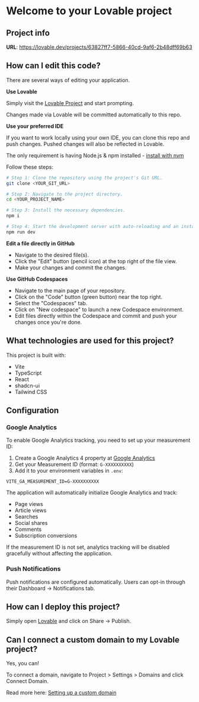 # Welcome to your Lovable project

## Project info

**URL**: https://lovable.dev/projects/63827ff7-5866-40cd-9af6-2b48dff69b63

## How can I edit this code?

There are several ways of editing your application.

**Use Lovable**

Simply visit the [Lovable Project](https://lovable.dev/projects/63827ff7-5866-40cd-9af6-2b48dff69b63) and start prompting.

Changes made via Lovable will be committed automatically to this repo.

**Use your preferred IDE**

If you want to work locally using your own IDE, you can clone this repo and push changes. Pushed changes will also be reflected in Lovable.

The only requirement is having Node.js & npm installed - [install with nvm](https://github.com/nvm-sh/nvm#installing-and-updating)

Follow these steps:

```sh
# Step 1: Clone the repository using the project's Git URL.
git clone <YOUR_GIT_URL>

# Step 2: Navigate to the project directory.
cd <YOUR_PROJECT_NAME>

# Step 3: Install the necessary dependencies.
npm i

# Step 4: Start the development server with auto-reloading and an instant preview.
npm run dev
```

**Edit a file directly in GitHub**

- Navigate to the desired file(s).
- Click the "Edit" button (pencil icon) at the top right of the file view.
- Make your changes and commit the changes.

**Use GitHub Codespaces**

- Navigate to the main page of your repository.
- Click on the "Code" button (green button) near the top right.
- Select the "Codespaces" tab.
- Click on "New codespace" to launch a new Codespace environment.
- Edit files directly within the Codespace and commit and push your changes once you're done.

## What technologies are used for this project?

This project is built with:

- Vite
- TypeScript
- React
- shadcn-ui
- Tailwind CSS

## Configuration

### Google Analytics

To enable Google Analytics tracking, you need to set up your measurement ID:

1. Create a Google Analytics 4 property at [Google Analytics](https://analytics.google.com/)
2. Get your Measurement ID (format: `G-XXXXXXXXXX`)
3. Add it to your environment variables in `.env`:

```env
VITE_GA_MEASUREMENT_ID=G-XXXXXXXXXX
```

The application will automatically initialize Google Analytics and track:
- Page views
- Article views
- Searches
- Social shares
- Comments
- Subscription conversions

If the measurement ID is not set, analytics tracking will be disabled gracefully without affecting the application.

### Push Notifications

Push notifications are configured automatically. Users can opt-in through their Dashboard → Notifications tab.

## How can I deploy this project?

Simply open [Lovable](https://lovable.dev/projects/63827ff7-5866-40cd-9af6-2b48dff69b63) and click on Share -> Publish.

## Can I connect a custom domain to my Lovable project?

Yes, you can!

To connect a domain, navigate to Project > Settings > Domains and click Connect Domain.

Read more here: [Setting up a custom domain](https://docs.lovable.dev/features/custom-domain#custom-domain)
